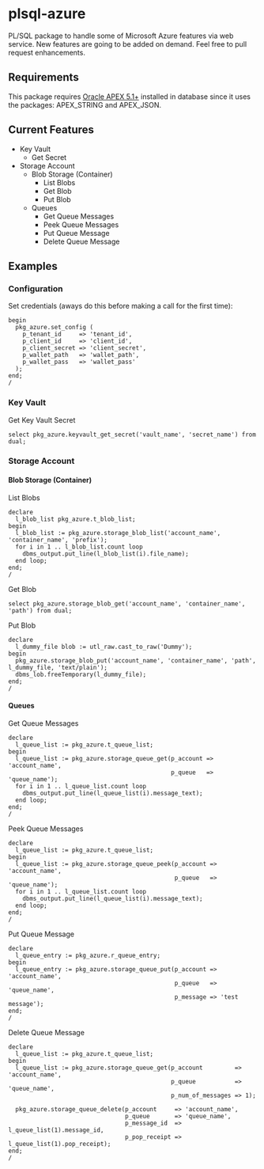 # plsql-azure

PL/SQL package to handle some of Microsoft Azure features via web service. New features are going to be added on demand. Feel free to pull request enhancements.

## Requirements

This package requires [Oracle APEX 5.1+](http://apex.oracle.com) installed in database since it uses the packages: APEX_STRING and APEX_JSON.

## Current Features

- Key Vault
  - Get Secret
- Storage Account
  - Blob Storage (Container)
    - List Blobs
    - Get Blob
    - Put Blob
  - Queues
    - Get Queue Messages
    - Peek Queue Messages
    - Put Queue Message
    - Delete Queue Message

## Examples

### Configuration

Set credentials (aways do this before making a call for the first time):

    begin
      pkg_azure.set_config (
        p_tenant_id     => 'tenant_id',
        p_client_id     => 'client_id',
        p_client_secret => 'client_secret',
        p_wallet_path   => 'wallet_path',
        p_wallet_pass   => 'wallet_pass'
      );
    end;
    /

### Key Vault

Get Key Vault Secret

    select pkg_azure.keyvault_get_secret('vault_name', 'secret_name') from dual;

### Storage Account

#### Blob Storage (Container)

List Blobs

    declare
      l_blob_list pkg_azure.t_blob_list;
    begin
      l_blob_list := pkg_azure.storage_blob_list('account_name', 'container_name', 'prefix');
      for i in 1 .. l_blob_list.count loop
        dbms_output.put_line(l_blob_list(i).file_name);
      end loop;
    end;
    /

Get Blob

    select pkg_azure.storage_blob_get('account_name', 'container_name', 'path') from dual;

Put Blob

    declare
      l_dummy_file blob := utl_raw.cast_to_raw('Dummy');
    begin
      pkg_azure.storage_blob_put('account_name', 'container_name', 'path', l_dummy_file, 'text/plain');
      dbms_lob.freeTemporary(l_dummy_file);
    end;
    /

#### Queues

Get Queue Messages

    declare
      l_queue_list := pkg_azure.t_queue_list;
    begin
      l_queue_list := pkg_azure.storage_queue_get(p_account => 'account_name',
                                                  p_queue   => 'queue_name');
      for i in 1 .. l_queue_list.count loop
        dbms_output.put_line(l_queue_list(i).message_text);
      end loop;
    end;
    /

Peek Queue Messages

    declare
      l_queue_list := pkg_azure.t_queue_list;
    begin
      l_queue_list := pkg_azure.storage_queue_peek(p_account => 'account_name',
                                                   p_queue   => 'queue_name');
      for i in 1 .. l_queue_list.count loop
        dbms_output.put_line(l_queue_list(i).message_text);
      end loop;
    end;
    /

Put Queue Message

    declare
      l_queue_entry := pkg_azure.r_queue_entry;
    begin
      l_queue_entry := pkg_azure.storage_queue_put(p_account => 'account_name',
                                                   p_queue   => 'queue_name',
                                                   p_message => 'test message');
    end;
    /

Delete Queue Message

    declare
      l_queue_list := pkg_azure.t_queue_list;
    begin
      l_queue_list := pkg_azure.storage_queue_get(p_account         => 'account_name',
                                                  p_queue           => 'queue_name',
                                                  p_num_of_messages => 1);

      pkg_azure.storage_queue_delete(p_account     => 'account_name',
                                     p_queue       => 'queue_name',
                                     p_message_id  => l_queue_list(1).message_id,
                                     p_pop_receipt => l_queue_list(1).pop_receipt);
    end;
    /

